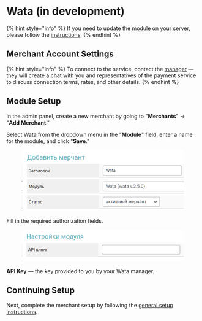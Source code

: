 # Wata (in development)

{% hint style="info" %}
If you need to update the module on your server, please follow the [instructions](https://premium.gitbook.io/rukovodstvo-polzovatelya/osnovnye-nastroiki/faq/kak-obnovit-faily-na-servere#moduli-merchantov).
{% endhint %}

## Merchant Account Settings

{% hint style="info" %}
To connect to the service, contact the [manager](https://t.me/premiumexchanger) — they will create a chat with you and representatives of the payment service to discuss connection terms, rates, and other details.
{% endhint %}

## Module Setup

In the admin panel, create a new merchant by going to "**Merchants**" -> "**Add Merchant**."

Select Wata from the dropdown menu in the "**Module**" field, enter a name for the module, and click "**Save**."

<figure><img src="../../../.gitbook/assets/image (300).png" alt="" width="445"><figcaption></figcaption></figure>

Fill in the required authorization fields.

<figure><img src="../../../.gitbook/assets/image (301).png" alt="" width="448"><figcaption></figcaption></figure>

**API Key** — the key provided to you by your Wata manager.

## Continuing Setup

Next, complete the merchant setup by following the [general setup instructions](https://premium.gitbook.io/rukovodstvo-polzovatelya/osnovnye-nastroiki/merchanty-i-avtovyplaty/merchanty/obshie-nastroiki-merchantov).